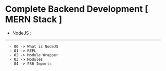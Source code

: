   
  # Complete Backend Development [ MERN Stack ]

 - NodeJS :
 -----------
      - 00 -> What is NodeJS 
      - 01 -> REPL
      - 02 -> Module Wrapper 
      - 03 -> Modules 
      - 04 -> ES6 Imports  
      
